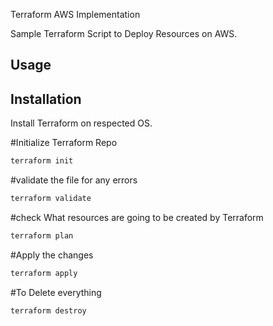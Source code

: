 

 Terraform AWS Implementation

Sample Terraform Script to Deploy Resources on AWS.

## Usage

## Installation

Install Terraform on respected OS.

#Initialize Terraform Repo
```bash
terraform init
```

#validate the file for any errors
```bash
terraform validate
```

#check What resources are going to be created by Terraform
```bash
terraform plan
```

#Apply the changes
```bash
terraform apply
```

#To Delete everything
```bash
terraform destroy
```




